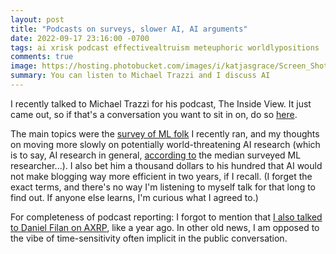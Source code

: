 ```yaml
---
layout: post
title: "Podcasts on surveys, slower AI, AI arguments"
date: 2022-09-17 23:16:00 -0700
tags: ai xrisk podcast effectivealtruism meteuphoric worldlypositions
comments: true
image: https://hosting.photobucket.com/images/i/katjasgrace/Screen_Shot_2022-09-17_at_11.35.55_PM.png
summary: You can listen to Michael Trazzi and I discuss AI
---
```


I recently talked to Michael Trazzi for his podcast, The Inside View. It just came out, so if that's a conversation you want to sit in on, do so [here](https://www.youtube.com/watch?v=rSw3UVDZge0). 


The main topics were the [survey of ML folk](https://aiimpacts.org/what-do-ml-researchers-think-about-ai-in-2022/) I recently ran, and my thoughts on moving more slowly on potentially world-threatening AI research (which is to say, AI research in general, [according to](https://aiimpacts.org/what-do-ml-researchers-think-about-ai-in-2022/) the median surveyed ML researcher...). I also bet him a thousand dollars to his hundred that AI would not make blogging way more efficient in two years, if I recall. (I forget the exact terms, and there's no way I'm listening to myself talk for that long to find out. If anyone else learns, I'm curious what I agreed to.)

For completeness of podcast reporting: I forgot to mention that [I also talked to Daniel Filan on AXRP](https://axrp.net/episode/2021/07/23/episode-10-ais-future-and-dangers-katja-grace.html), like a year ago. In other old news, I am opposed to the vibe of time-sensitivity often implicit in the public conversation.
